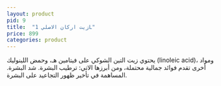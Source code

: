 ```yaml
---
layout: product
pid: 9
title:  "زيت اركان الاصلي 1L"
price: 899
categories: product
---
```


يحتوي زيت التين الشوكي على فيتامين هـ، وحمض اللينوليك (linoleic acid)، ومواد أخرى تقدم فوائد جمالية محتملة، ومن أبرزها الاتي: ترطيب البشرة. شد البشرة. المساهمة في تأخير ظهور التجاعيد على البشرة.